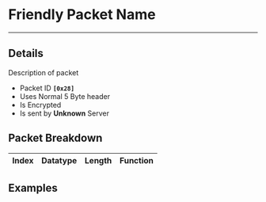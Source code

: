 # Friendly Packet Name #

---


## Details ##

Description of packet
  * Packet ID **`[0x28]`**
  * Uses Normal 5 Byte header
  * Is Encrypted
  * Is sent by **Unknown** Server

## Packet Breakdown ##
| Index | Datatype | Length | Function |
|:------|:---------|:-------|:---------|

## Examples ##
